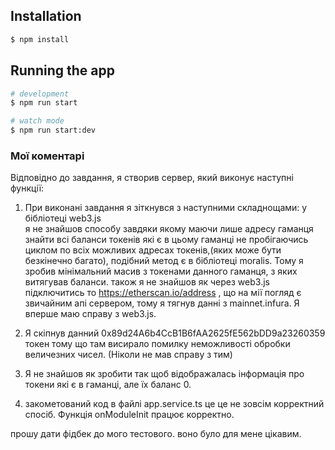
## Installation

```bash
$ npm install
```

## Running the app

```bash
# development
$ npm run start

# watch mode
$ npm run start:dev
```

### Мої коментарі

Відповідно до завдання, я створив сервер, який виконує наступні функції:
 1. При виконані  завдання я зіткнувся з наступними складнощами: у бібліотеці web3.js  
 я не знайшов способу завдяки якому маючи лише  адресу  гаманця знайти всі баланси токенів 
 які є в цьому гаманці не пробігаючись циклом по всіх можливих адресах токенів,(яких може бути 
 безкінечно багато), подібний метод є в бібліотеці moralis. Тому я зробив мінімальний масив з 
 токенами данного гаманця, з яких витягував баланси. також я не знайшов як через web3.js підключитись 
 то https://etherscan.io/address , що на мії погляд є звичайним апі сервером, тому я тягнув данні 
 з mainnet.infura. Я вперше маю справу з web3.js.

 2. Я скіпнув данний 0x89d24A6b4CcB1B6fAA2625fE562bDD9a23260359 токен тому що там висирало помилку
 неможливості обробки величезних чисел. (Ніколи не мав справу з тим) 

 3. Я не знайшов як зробити так щоб відображалась інформація про токени які є в гаманці, але їх баланс 0.
 4. закометований код в файлі app.service.ts це це не зовсім корректний спосіб. Функція onModuleInit працює корректно.

прошу дати фідбек до мого тестового. воно було для мене цікавим.
